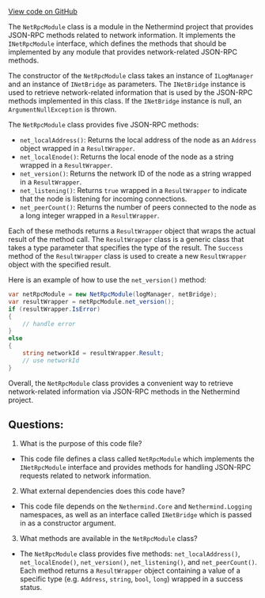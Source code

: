 [View code on GitHub](https://github.com/NethermindEth/nethermind/src/Nethermind/Nethermind.JsonRpc/Modules/Net/NetRpcModule.cs)

The `NetRpcModule` class is a module in the Nethermind project that provides JSON-RPC methods related to network information. It implements the `INetRpcModule` interface, which defines the methods that should be implemented by any module that provides network-related JSON-RPC methods.

The constructor of the `NetRpcModule` class takes an instance of `ILogManager` and an instance of `INetBridge` as parameters. The `INetBridge` instance is used to retrieve network-related information that is used by the JSON-RPC methods implemented in this class. If the `INetBridge` instance is null, an `ArgumentNullException` is thrown.

The `NetRpcModule` class provides five JSON-RPC methods:

- `net_localAddress()`: Returns the local address of the node as an `Address` object wrapped in a `ResultWrapper`.
- `net_localEnode()`: Returns the local enode of the node as a string wrapped in a `ResultWrapper`.
- `net_version()`: Returns the network ID of the node as a string wrapped in a `ResultWrapper`.
- `net_listening()`: Returns `true` wrapped in a `ResultWrapper` to indicate that the node is listening for incoming connections.
- `net_peerCount()`: Returns the number of peers connected to the node as a long integer wrapped in a `ResultWrapper`.

Each of these methods returns a `ResultWrapper` object that wraps the actual result of the method call. The `ResultWrapper` class is a generic class that takes a type parameter that specifies the type of the result. The `Success` method of the `ResultWrapper` class is used to create a new `ResultWrapper` object with the specified result.

Here is an example of how to use the `net_version()` method:

```csharp
var netRpcModule = new NetRpcModule(logManager, netBridge);
var resultWrapper = netRpcModule.net_version();
if (resultWrapper.IsError)
{
    // handle error
}
else
{
    string networkId = resultWrapper.Result;
    // use networkId
}
```

Overall, the `NetRpcModule` class provides a convenient way to retrieve network-related information via JSON-RPC methods in the Nethermind project.
## Questions: 
 1. What is the purpose of this code file?
- This code file defines a class called `NetRpcModule` which implements the `INetRpcModule` interface and provides methods for handling JSON-RPC requests related to network information.

2. What external dependencies does this code have?
- This code file depends on the `Nethermind.Core` and `Nethermind.Logging` namespaces, as well as an interface called `INetBridge` which is passed in as a constructor argument.

3. What methods are available in the `NetRpcModule` class?
- The `NetRpcModule` class provides five methods: `net_localAddress()`, `net_localEnode()`, `net_version()`, `net_listening()`, and `net_peerCount()`. Each method returns a `ResultWrapper` object containing a value of a specific type (e.g. `Address`, `string`, `bool`, `long`) wrapped in a success status.